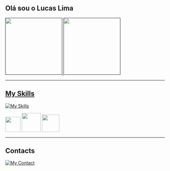 ## Olá sou o Lucas Lima

<div>
  <a href=""/>

  <img height="180em" src="https://github-readme-stats.vercel.app/api?username=lucaslima2018&show_icons=true&theme=dracula"/>
  <img height="180em" src="https://github-readme-stats.vercel.app/api/top-langs/?username=lucaslima2018&layout=compact&size_weight=0.5&count_weight=0.5&theme=dracula"/>
</div>
<hr/>

<div>
  <h2>My Skills</h2>

  [![My Skills](https://skillicons.dev/icons?i=java,html,css,js,react,ts,nodejs,materialui,firebase,mysql,postgres,postman)](https://skillicons.dev)

  <img src="https://upload.wikimedia.org/wikipedia/commons/2/2f/Google_Apps_Script.svg" style="height: 48px; witdh: 48px; border: 2px;"/>

  <img src="https://debouge.co.uk/wp-content/uploads/2023/09/Google-workspace-logo-and-icons.png" style="height: 60px; witdh: 120px;"/>

  <img src="https://icon.icepanel.io/Technology/svg/Materialize.svg" style="height: 55px; witdh: 55px;"/>
  
</div>

<hr/>

<div>
  <h2>Contacts</h2>

  <a href="https://www.linkedin.com/in/lucas-lima-791442196" target="_blank"> [![My Contact](https://skillicons.dev/icons?i=linkedin)](https://www.linkedin.com/in/lucas-lima-791442196) </a>
  
</div>
